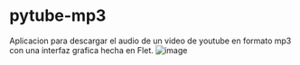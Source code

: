 # pytube-mp3
Aplicacion para descargar el audio de un video de youtube en formato mp3 con una interfaz grafica hecha en Flet.
![image](https://github.com/JT2116/pytube-mp3/assets/52418189/4017a1ca-1a10-4535-b8e3-904ad564d7e1)

